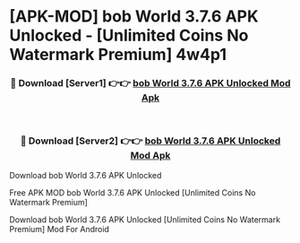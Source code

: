 # [APK-MOD] bob World 3.7.6 APK Unlocked - [Unlimited Coins No Watermark Premium] 4w4p1



<div align="center">
<h3>🔴 Download [Server1] 👉👉 <a href="https://momento.my/?title=bob_World_3.7.6_APK_Unlocked">bob World 3.7.6 APK Unlocked Mod Apk</a></h3><br>

<h3>🔴 Download [Server2] 👉👉 <a href="https://momento.my/?title=bob_World_3.7.6_APK_Unlocked">bob World 3.7.6 APK Unlocked Mod Apk</a></h3>
</div>



Download bob World 3.7.6 APK Unlocked 

Free APK MOD bob World 3.7.6 APK Unlocked [Unlimited Coins No Watermark Premium]

Download bob World 3.7.6 APK Unlocked [Unlimited Coins No Watermark Premium] Mod For Android
